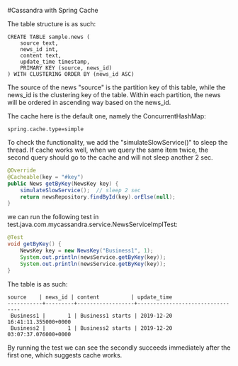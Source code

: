 #Cassandra with Spring Cache

The table structure is as such:
```$cassandraql
CREATE TABLE sample.news (
    source text,
    news_id int,
    content text,
    update_time timestamp,
    PRIMARY KEY (source, news_id)
) WITH CLUSTERING ORDER BY (news_id ASC)
```

The source of the news "source" is the partition key of this table, 
while the news_id is the clustering key of the table. Within each partition, 
the news will be ordered in ascending way based on the news_id.

The cache here is the default one, namely the ConcurrentHashMap:
```properties
spring.cache.type=simple
```

To check the functionality, we add the "simulateSlowService()" to sleep the thread.
If cache works well, when we query the same item twice, the second query should go
to the cache and will not sleep another 2 sec.
```java
@Override
@Cacheable(key = "#key")
public News getByKey(NewsKey key) {
    simulateSlowService();  // sleep 2 sec
    return newsRepository.findById(key).orElse(null);
}
```

we can run the following test in 
test.java.com.mycassandra.service.NewsServiceImplTest:
```java
@Test
void getByKey() {
    NewsKey key = new NewsKey("Business1", 1);
    System.out.println(newsService.getByKey(key));
    System.out.println(newsService.getByKey(key));
}
```

The table is as such:
```cassandraql
source    | news_id | content          | update_time
-----------+---------+------------------+---------------------------------
 Business1 |       1 | Business1 starts | 2019-12-20 16:41:11.355000+0000
 Business2 |       1 | Business2 starts | 2019-12-20 03:07:37.076000+0000
```

By running the test we can see the secondly succeeds immediately after the first one,
which suggests cache works.